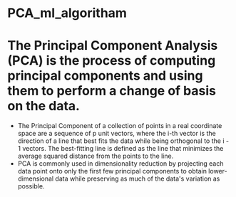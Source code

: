# PCA_ml_algoritham
# The Principal Component Analysis (PCA) is the process of computing principal components and using them to perform a change of basis on the data.
+ The Principal Component of a collection of points in a real coordinate space are a sequence of p unit vectors, where the i-th vector is the direction of a line that best fits the data while being orthogonal to the i - 1 vectors. The best-fitting line is defined as the line that minimizes the average squared distance from the points to the line.
+ PCA is commonly used in dimensionality reduction by projecting each data point onto only the first few principal components to obtain lower-dimensional data while preserving as much of the data's variation as possible.
